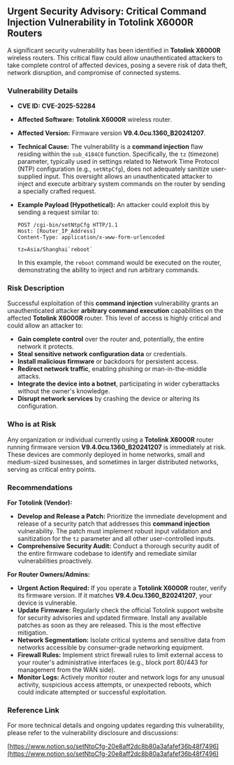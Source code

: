 ## Urgent Security Advisory: Critical Command Injection Vulnerability in Totolink X6000R Routers

A significant security vulnerability has been identified in **Totolink X6000R** wireless routers. This critical flaw could allow unauthenticated attackers to take complete control of affected devices, posing a severe risk of data theft, network disruption, and compromise of connected systems.

### Vulnerability Details

*   **CVE ID:** **CVE-2025-52284**
*   **Affected Software:** **Totolink X6000R** wireless router.
*   **Affected Version:** Firmware version **V9.4.0cu.1360_B20241207**.
*   **Technical Cause:** The vulnerability is a **command injection** flaw residing within the `sub_4184C0` function. Specifically, the `tz` (timezone) parameter, typically used in settings related to Network Time Protocol (NTP) configuration (e.g., `setNtpCfg`), does not adequately sanitize user-supplied input. This oversight allows an unauthenticated attacker to inject and execute arbitrary system commands on the router by sending a specially crafted request.

*   **Example Payload (Hypothetical):**
    An attacker could exploit this by sending a request similar to:
    ```
    POST /cgi-bin/setNtpCfg HTTP/1.1
    Host: [Router_IP_Address]
    Content-Type: application/x-www-form-urlencoded

    tz=Asia/Shanghai`reboot`
    ```
    In this example, the `reboot` command would be executed on the router, demonstrating the ability to inject and run arbitrary commands.

### Risk Description

Successful exploitation of this **command injection** vulnerability grants an unauthenticated attacker **arbitrary command execution** capabilities on the affected **Totolink X6000R** router. This level of access is highly critical and could allow an attacker to:

*   **Gain complete control** over the router and, potentially, the entire network it protects.
*   **Steal sensitive network configuration data** or credentials.
*   **Install malicious firmware** or backdoors for persistent access.
*   **Redirect network traffic**, enabling phishing or man-in-the-middle attacks.
*   **Integrate the device into a botnet**, participating in wider cyberattacks without the owner's knowledge.
*   **Disrupt network services** by crashing the device or altering its configuration.

### Who is at Risk

Any organization or individual currently using a **Totolink X6000R** router running firmware version **V9.4.0cu.1360_B20241207** is immediately at risk. These devices are commonly deployed in home networks, small and medium-sized businesses, and sometimes in larger distributed networks, serving as critical entry points.

### Recommendations

**For Totolink (Vendor):**
*   **Develop and Release a Patch:** Prioritize the immediate development and release of a security patch that addresses this **command injection** vulnerability. The patch must implement robust input validation and sanitization for the `tz` parameter and all other user-controlled inputs.
*   **Comprehensive Security Audit:** Conduct a thorough security audit of the entire firmware codebase to identify and remediate similar vulnerabilities proactively.

**For Router Owners/Admins:**
*   **Urgent Action Required:** If you operate a **Totolink X6000R** router, verify its firmware version. If it matches **V9.4.0cu.1360_B20241207**, your device is vulnerable.
*   **Update Firmware:** Regularly check the official Totolink support website for security advisories and updated firmware. Install any available patches as soon as they are released. This is the most effective mitigation.
*   **Network Segmentation:** Isolate critical systems and sensitive data from networks accessible by consumer-grade networking equipment.
*   **Firewall Rules:** Implement strict firewall rules to limit external access to your router's administrative interfaces (e.g., block port 80/443 for management from the WAN side).
*   **Monitor Logs:** Actively monitor router and network logs for any unusual activity, suspicious access attempts, or unexpected reboots, which could indicate attempted or successful exploitation.

### Reference Link

For more technical details and ongoing updates regarding this vulnerability, please refer to the vulnerability disclosure and discussions:

[https://www.notion.so/setNtpCfg-20e8aff2dc8b80a3afafef36b48f7496](https://www.notion.so/setNtpCfg-20e8aff2dc8b80a3afafef36b48f7496)